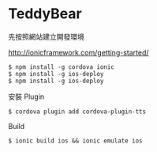 # TeddyBear

先按照網站建立開發環境

http://ionicframework.com/getting-started/

	$ npm install -g cordova ionic
	$ npm install -g ios-deploy
	$ npm install -g ios-deploy
  
安裝 Plugin

	$ cordova plugin add cordova-plugin-tts

Build  

	$ ionic build ios && ionic emulate ios
